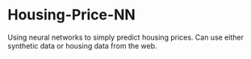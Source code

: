 # Housing-Price-NN

Using neural networks to simply predict housing prices. 
Can use either synthetic data or housing data from the web.
